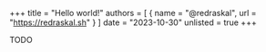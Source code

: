 +++
title = "Hello world!"
authors = [
	{
		name = "@redraskal",
		url = "https://redraskal.sh"
	}
]
date = "2023-10-30"
unlisted = true
+++

TODO
